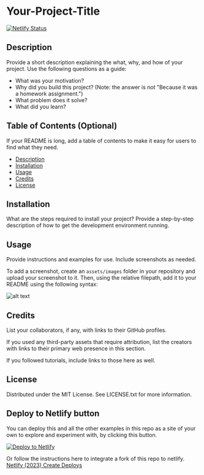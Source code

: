 # Your-Project-Title

[![Netlify Status](https://api.netlify.com/api/v1/badges/72dba3fb-7722-4ac6-ae08-bc33d4000f10/deploy-status)](https://app.netlify.com/sites/daak-store/deploys)

## Description

Provide a short description explaining the what, why, and how of your project. Use the following questions as a guide:

- What was your motivation?
- Why did you build this project? (Note: the answer is not "Because it was a homework assignment.")
- What problem does it solve?
- What did you learn?

## Table of Contents (Optional)

If your README is long, add a table of contents to make it easy for users to find what they need.

* [Description](#description)
* [Installation](#installation)
* [Usage](#usage)
* [Credits](#credits)
* [License](#license)

## Installation

What are the steps required to install your project? Provide a step-by-step description of how to get the development environment running.

## Usage

Provide instructions and examples for use. Include screenshots as needed.

To add a screenshot, create an `assets/images` folder in your repository and upload your screenshot to it. Then, using the relative filepath, add it to your README using the following syntax:


![alt text](assets/images/screenshot.png)



## Credits
List your collaborators, if any, with links to their GitHub profiles.

If you used any third-party assets that require attribution, list the creators with links to their primary web presence in this section.

If you followed tutorials, include links to those here as well.

## License
Distributed under the MIT License. See LICENSE.txt for more information.

## Deploy to Netlify button
You can deploy this and all the other examples in this repo as a site of your own to explore and experiment with, by clicking this button.
<!-- Source: https://docs.netlify.com/site-deploys/create-deploys/#deploy-with-git -->

[![Deploy to Netlify](https://www.netlify.com/img/deploy/button.svg)](https://app.netlify.com/start/deploy?repository=https://github.com/daironreijna/e-commerce-webstore)

Or follow the instructions here to integrate a fork of this repo to netlify.
[Netlify (2023) Create Deploys](https://docs.netlify.com/site-deploys/create-deploys/#deploy-with-git)